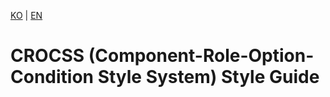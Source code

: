 [KO](./README_ko.md) | [EN](./README.md)

# CROCSS (Component-Role-Option-Condition Style System) Style Guide

